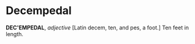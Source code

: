 # Decempedal

**DEC'EMPEDAL**, _adjective_ \[Latin decem, ten, and pes, a foot.\] Ten feet in length.